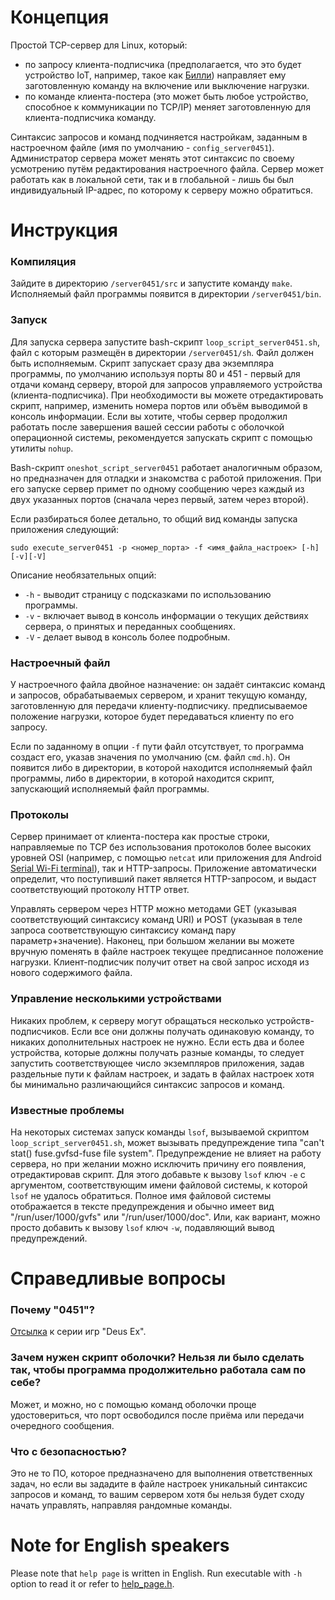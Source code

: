 # Концепция
Простой TCP-сервер для Linux, который:
- по запросу клиента-подписчика (предполагается, что это будет устройство IoT, например, такое как [Билли](https://github.com/ErlingSigurdson/Billy_the_Relay)) направляет ему заготовленную команду на включение или выключение нагрузки.
- по команде клиента-постера (это может быть любое устройство, способное к коммуникации по TCP/IP) меняет заготовленную для клиента-подписчика команду.

Синтаксис запросов и команд подчиняется настройкам, заданным в настроечном файле (имя по умолчанию - `config_server0451`).
Администратор сервера может менять этот синтаксис по своему усмотрению путём редактирования настроечного файла.
Сервер может работать как в локальной сети, так и в глобальной - лишь бы был индивидуальный IP-адрес, по которому к серверу можно обратиться.

# Инструкция
### Компиляция
Зайдите в директорию `/server0451/src` и запустите команду `make`. Исполняемый файл программы появится в директории `/server0451/bin`.

### Запуск
Для запуска сервера запустите bash-скрипт `loop_script_server0451.sh`, файл с которым размещён в директории `/server0451/sh`. Файл должен быть исполняемым.
Скрипт запускает сразу два экземпляра программы, по умолчанию используя порты 80 и 451 - первый для отдачи команд серверу, второй для запросов управляемого устройства (клиента-подписчика).
При необходимости вы можете отредактировать скрипт, например, изменить номера портов или объём выводимой в консоль информации.
Если вы хотите, чтобы сервер продолжил работать после завершения вашей сессии работы с оболочкой операционной системы, рекомендуется запускать скрипт с помощью утилиты `nohup`.

Bash-скрипт `oneshot_script_server0451` работает аналогичным образом, но предназначен для отладки и знакомства с работой приложения. При его запуске сервер примет по одному сообщению
через каждый из двух указанных портов (сначала через первый, затем через второй).

Если разбираться более детально, то общий вид команды запуска приложения следующий:
```
sudo execute_server0451 -p <номер_порта> -f <имя_файла_настроек> [-h][-v][-V] 
```

Описание необязательных опций:
- `-h` - выводит страницу с подсказками по использованию программы.
- `-v` - включает вывод в консоль информации о текущих действиях сервера, о принятых и переданных сообщениях.
- `-V` - делает вывод в консоль более подробным.

### Настроечный файл
У настроечного файла двойное назначение: он задаёт синтаксис команд и запросов, обрабатываемых сервером,
и хранит текущую команду, заготовленную для передачи клиенту-подписчику. предписываемое положение нагрузки, которое будет передаваться клиенту по его запросу.

Если по заданному в опции `-f` пути файл отсутствует, то программа создаст его, указав значения по умолчанию (см. файл `cmd.h`).
Он появится либо в директории, в которой находится исполняемый файл программы, либо в директории, в которой находится скрипт, запускающий исполняемый файл программы.

### Протоколы
Сервер принимает от клиента-постера как простые строки, направляемые по TCP без использования протоколов более высоких уровней OSI (например, с помощью `netcat`
или приложения для Android [Serial Wi-Fi terminal](https://serial-wifi-terminal.en.softonic.com/android)), так и HTTP-запросы. Приложение автоматически определит,
что поступивший пакет является HTTP-запросом, и выдаст соответствующий протоколу HTTP ответ.

Управлять сервером через HTTP можно методами GET (указывая соответствующий синтаксису команд URI) и POST (указывая в теле запроса соответствующую синтаксису
команд пару параметр+значение). Наконец, при большом желании вы можете вручную поменять в файле настроек текущее предписанное положение нагрузки. Клиент-подписчик получит ответ на свой запрос
исходя из нового содержимого файла.

### Управление несколькими устройствами
Никаких проблем, к серверу могут обращаться несколько устройств-подписчиков. Если все они должны получать одинаковую команду, то никаких дополнительных настроек
не нужно. Если есть два и более устройства, которые должны получать разные команды, то следует запустить соответствующее число экземпляров приложения, задав раздельные пути к файлам настроек,
и задать в файлах настроек хотя бы минимально различающийся синтаксис запросов и команд.

### Известные проблемы
На некоторых системах запуск команды `lsof`, вызываемой скриптом `loop_script_server0451.sh`, может вызывать предупреждение типа "can't stat() fuse.gvfsd-fuse file system".
Предупреждение не влияет на работу сервера, но при желании можно исключить причину его появления, отредактировав скрипт. Для этого добавьте к вызову `lsof` ключ `-e`
с аргументом, соответствующим имени файловой системы, к которой `lsof` не удалось обратиться. Полное имя файловой системы отображается в тексте предупреждения и обычно имеет вид
"/run/user/1000/gvfs" или "/run/user/1000/doc". Или, как вариант, можно просто добавить к вызову `lsof` ключ `-w`, подавляющий вывод предупреждений.

# Справедливые вопросы
### Почему "0451"?
[Отсылка](https://deusex.fandom.com/wiki/0451) к серии игр "Deus Ex".

### Зачем нужен скрипт оболочки? Нельзя ли было сделать так, чтобы программа продолжительно работала сам по себе?
Может, и можно, но с помощью команд оболочки проще удостовериться, что порт освободился после приёма или передачи очередного сообщения.

### Что с безопасностью?
Это не то ПО, которое предназначено для выполнения ответственных задач, но если вы зададите в файле настроек уникальный синтаксис запросов и команд, то вашим сервером хотя бы нельзя будет сходу начать управлять, направляя рандомные команды.

# Note for English speakers
Please note that `help page` is written in English. Run executable with `-h` option to read it or refer to [help_page.h](https://github.com/ErlingSigurdson/server0451/blob/main/src/help_page.h).
